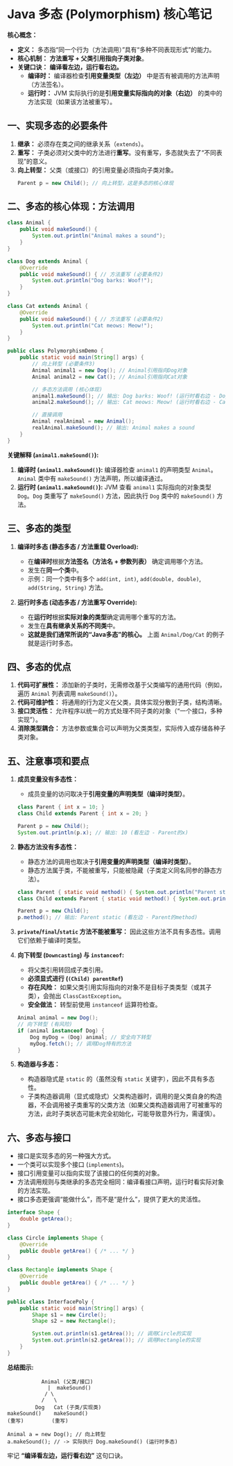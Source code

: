 # Java 多态 (Polymorphism) 核心笔记

**核心概念：**
*   **定义：** 多态指“同一个行为（方法调用）”具有“多种不同表现形式”的能力。
*   **核心机制：** **方法重写 + 父类引用指向子类对象**。
*   **关键口诀：** **编译看左边，运行看右边。**
    *   **编译时：** 编译器检查**引用变量类型（左边）** 中是否有被调用的方法声明（方法签名）。
    *   **运行时：** JVM 实际执行的是**引用变量实际指向的对象（右边）** 的类中的方法实现（如果该方法被重写）。

## 一、实现多态的必要条件

1.  **继承：** 必须存在类之间的继承关系（`extends`）。
2.  **重写：** 子类必须对父类中的方法进行**重写**。没有重写，多态就失去了“不同表现”的意义。
3.  **向上转型：** 父类（或接口）的引用变量必须指向子类对象。
    ```java
    Parent p = new Child(); // 向上转型，这是多态的核心体现
    ```

## 二、多态的核心体现：方法调用

```java
class Animal {
    public void makeSound() {
        System.out.println("Animal makes a sound");
    }
}

class Dog extends Animal {
    @Override
    public void makeSound() { // 方法重写 (必要条件2)
        System.out.println("Dog barks: Woof!");
    }
}

class Cat extends Animal {
    @Override
    public void makeSound() { // 方法重写 (必要条件2)
        System.out.println("Cat meows: Meow!");
    }
}

public class PolymorphismDemo {
    public static void main(String[] args) {
        // 向上转型 (必要条件3)
        Animal animal1 = new Dog(); // Animal引用指向Dog对象
        Animal animal2 = new Cat(); // Animal引用指向Cat对象

        // 多态方法调用 (核心体现)
        animal1.makeSound(); // 输出: Dog barks: Woof! (运行时看右边 - Dog对象)
        animal2.makeSound(); // 输出: Cat meows: Meow! (运行时看右边 - Cat对象)

        // 直接调用
        Animal realAnimal = new Animal();
        realAnimal.makeSound(); // 输出: Animal makes a sound
    }
}
```

**关键解释 (`animal1.makeSound()`):**
1.  **编译时 (`animal1.makeSound()`):** 编译器检查 `animal1` 的声明类型 `Animal`。`Animal` 类中有 `makeSound()` 方法声明，所以编译通过。
2.  **运行时 (`animal1.makeSound()`):** JVM 查看 `animal1` 实际指向的对象类型 `Dog`。`Dog` 类重写了 `makeSound()` 方法，因此执行 `Dog` 类中的 `makeSound()` 方法。

## 三、多态的类型

1.  **编译时多态 (静态多态 / 方法重载 Overload):**
    *   在**编译时**根据**方法签名（方法名 + 参数列表）** 确定调用哪个方法。
    *   发生在**同一个类**中。
    *   示例：同一个类中有多个 `add(int, int)`, `add(double, double)`, `add(String, String)` 方法。

2.  **运行时多态 (动态多态 / 方法重写 Override):**
    *   在**运行时**根据**实际对象的类型**确定调用哪个重写的方法。
    *   发生在**具有继承关系的不同类**中。
    *   **这就是我们通常所说的“Java多态”的核心。** 上面 `Animal/Dog/Cat` 的例子就是运行时多态。

## 四、多态的优点

1.  **代码可扩展性：** 添加新的子类时，无需修改基于父类编写的通用代码（例如，遍历 `Animal` 列表调用 `makeSound()`）。
2.  **代码可维护性：** 将通用的行为定义在父类，具体实现分散到子类，结构清晰。
3.  **接口灵活性：** 允许程序以统一的方式处理不同子类的对象（“一个接口，多种实现”）。
4.  **消除类型耦合：** 方法参数或集合可以声明为父类类型，实际传入或存储各种子类对象。

## 五、注意事项和要点

1.  **成员变量没有多态性：**
    *   成员变量的访问取决于**引用变量的声明类型（编译时类型）**。
    ```java
    class Parent { int x = 10; }
    class Child extends Parent { int x = 20; }

    Parent p = new Child();
    System.out.println(p.x); // 输出: 10 (看左边 - Parent的x)
    ```

2.  **静态方法没有多态性：**
    *   静态方法的调用也取决于**引用变量的声明类型（编译时类型）**。
    *   静态方法属于类，不能被重写，只能被隐藏（子类定义同名同参的静态方法）。
    ```java
    class Parent { static void method() { System.out.println("Parent static"); } }
    class Child extends Parent { static void method() { System.out.println("Child static"); } }

    Parent p = new Child();
    p.method(); // 输出: Parent static (看左边 - Parent的method)
    ```

3.  **`private`/`final`/`static` 方法不能被重写：** 因此这些方法不具有多态性。调用它们依赖于编译时类型。

4.  **向下转型 (`Downcasting`) 与 `instanceof`:**
    *   将父类引用转回成子类引用。
    *   **必须显式进行 (`(Child) parentRef`)**
    *   **存在风险：** 如果父类引用实际指向的对象不是目标子类类型（或其子类），会抛出 `ClassCastException`。
    *   **安全做法：** 转型前使用 `instanceof` 运算符检查。
    ```java
    Animal animal = new Dog();
    // 向下转型 (有风险)
    if (animal instanceof Dog) {
        Dog myDog = (Dog) animal; // 安全向下转型
        myDog.fetch(); // 调用Dog特有的方法
    }
    ```

5.  **构造器与多态：**
    *   构造器隐式是 `static` 的（虽然没有 `static` 关键字），因此不具有多态性。
    *   子类构造器调用（显式或隐式）父类构造器时，调用的是父类自身的构造器，不会调用被子类重写的父类方法（如果父类构造器调用了可被重写的方法，此时子类状态可能未完全初始化，可能导致意外行为，需谨慎）。

## 六、多态与接口

*   接口是实现多态的另一种强大方式。
*   一个类可以实现多个接口 (`implements`)。
*   接口引用变量可以指向实现了该接口的任何类的对象。
*   方法调用规则与类继承的多态完全相同：编译看接口声明，运行时看实际对象的方法实现。
*   接口多态更强调“能做什么”，而不是“是什么”，提供了更大的灵活性。

```java
interface Shape {
    double getArea();
}

class Circle implements Shape {
    @Override
    public double getArea() { /* ... */ }
}

class Rectangle implements Shape {
    @Override
    public double getArea() { /* ... */ }
}

public class InterfacePoly {
    public static void main(String[] args) {
        Shape s1 = new Circle();
        Shape s2 = new Rectangle();

        System.out.println(s1.getArea()); // 调用Circle的实现
        System.out.println(s2.getArea()); // 调用Rectangle的实现
    }
}
```

**总结图示:**

```
           Animal (父类/接口)
             |  makeSound()
            / \
           /   \
         Dog   Cat (子类/实现类)
makeSound()    makeSound()
(重写)         (重写)

Animal a = new Dog(); // 向上转型
a.makeSound(); // -> 实际执行 Dog.makeSound() (运行时多态)
```

牢记 **“编译看左边，运行看右边”** 这句口诀。